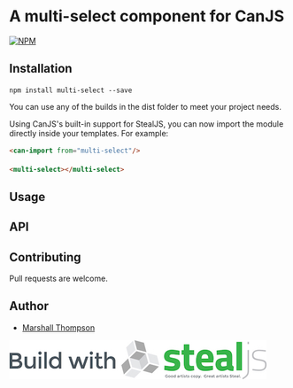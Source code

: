 # A multi-select component for CanJS

[![NPM](https://nodei.co/npm/multi-select.png?downloads=true&downloadRank=true&stars=true)](https://nodei.co/npm/multi-select/)

## Installation
```
npm install multi-select --save
```

You can use any of the builds in the dist folder to meet your project needs.

Using CanJS's built-in support for StealJS, you can now import the module directly inside your templates.  For example:
```html
<can-import from="multi-select"/>

<multi-select></multi-select>
```

## Usage


## API


## Contributing
Pull requests are welcome.

## Author

- [Marshall Thompson](https://github.com/marshallswain)

[![Built with StealJS](./dist/build-with-stealjs.jpg)](http://StealJS.com)


